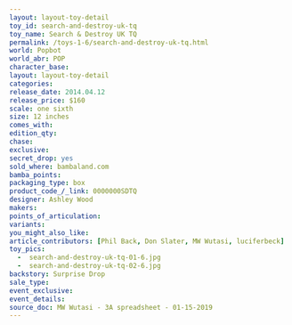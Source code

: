 ```yaml
---
layout: layout-toy-detail 
toy_id: search-and-destroy-uk-tq
toy_name: Search & Destroy UK TQ
permalink: /toys-1-6/search-and-destroy-uk-tq.html
world: Popbot
world_abr: POP
character_base: 
layout: layout-toy-detail
categories: 
release_date: 2014.04.12
release_price: $160 
scale: one sixth
size: 12 inches
comes_with: 
edition_qty: 
chase: 
exclusive: 
secret_drop: yes
sold_where: bambaland.com
bamba_points: 
packaging_type: box
product_code_/_link: 0000000SDTQ
designer: Ashley Wood
makers: 
points_of_articulation: 
variants: 
you_might_also_like: 
article_contributors: [Phil Back, Don Slater, MW Wutasi, luciferbeck]
toy_pics: 
  -  search-and-destroy-uk-tq-01-6.jpg
  -  search-and-destroy-uk-tq-02-6.jpg
backstory: Surprise Drop
sale_type: 
event_exclusive: 
event_details: 
source_doc: MW Wutasi - 3A spreadsheet - 01-15-2019
---
```

